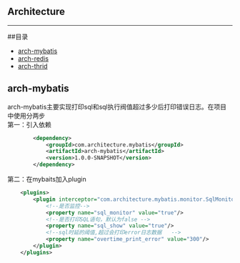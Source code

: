 ## Architecture
----

##目录
* [arch-mybatis](#arch-mybatis)
* [arch-redis](#arch-redis)
* [arch-thrid](#arch-thrid)

arch-mybatis
-----------
arch-mybatis主要实现打印sql和sql执行阀值超过多少后打印错误日志。在项目中使用分两步  
第一：引入依赖
```xml
        <dependency>
            <groupId>com.architecture.mybatis</groupId>
            <artifactId>arch-mybatis</artifactId>
            <version>1.0.0-SNAPSHOT</version>
        </dependency>
```
第二：在mybaits加入plugin
```xml
    <plugins>
        <plugin interceptor="com.architecture.mybatis.monitor.SqlMonitorPlugin">
            <!--是否监控-->
            <property name="sql_monitor" value="true"/>
            <!--是否打印SQL语句，默认为false -->
            <property name="sql_show" value="true"/>
            <!--sql时延的阈值,超过会打印error日志数据   -->
            <property name="overtime_print_error" value="300"/>
        </plugin>
    </plugins>
```
